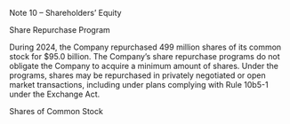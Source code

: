 Note 10 – Shareholders’ Equity

Share Repurchase Program

During  2024,  the  Company  repurchased  499  million  shares  of  its  common  stock  for  $95.0  billion.  The  Company’s  share
repurchase programs do not obligate the Company to acquire a minimum amount of shares. Under the programs, shares may be
repurchased  in  privately  negotiated  or  open  market  transactions,  including  under  plans  complying  with  Rule  10b5-1  under  the
Exchange Act.

Shares of Common Stock